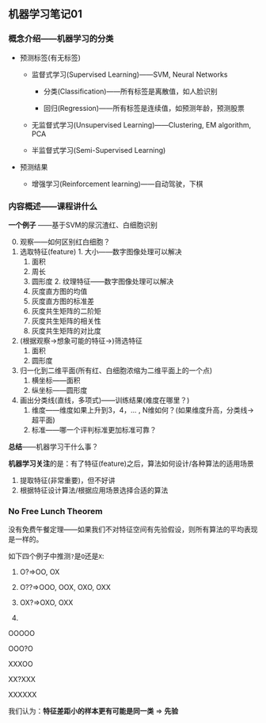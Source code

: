 ## 机器学习笔记01

### 概念介绍——机器学习的分类

- 预测标签(有无标签)

	- 监督式学习(Supervised Learning)——SVM, Neural Networks

		- 分类(Classification)——所有标签是离散值，如人脸识别

		- 回归(Regression)——所有标签是连续值，如预测年龄，预测股票

	- 无监督式学习(Unsupervised Learning)——Clustering, EM algorithm, PCA

	- 半监督式学习(Semi-Supervised Learning)

- 预测结果
	- 增强学习(Reinforcement learning)——自动驾驶，下棋



### 内容概述——课程讲什么

**一个例子** ——基于SVM的尿沉渣红、白细胞识别

  0. 观察——如何区别红白细胞？
  1. 选取特征(feature)
    1. 大小——数字图像处理可以解决
      1. 面积
      2. 周长
      3. 圆形度
    2. 纹理特征——数字图像处理可以解决
       1. 灰度直方图的均值
       2. 灰度直方图的标准差
       3. 灰度共生矩阵的二阶矩
       4. 灰度共生矩阵的相关性
       5. 灰度共生矩阵的对比度
  2. (根据观察->想象可能的特征->)筛选特征
      1. 面积
      2. 圆形度
  3. 归一化到二维平面(所有红、白细胞浓缩为二维平面上的一个点)
      1. 横坐标——面积
      2. 纵坐标——圆形度
  4. 画出分类线(直线，多项式)——训练结果(难度在哪里？)
      1. 维度——维度如果上升到3，4，... , N维如何？(如果维度升高，分类线->超平面)
      2. 标准——哪一个评判标准更加标准可靠？

**总结**——机器学习干什么事？

**机器学习关注**的是：有了特征(feature)之后，算法如何设计/各种算法的适用场景

1. 提取特征(非常重要)，但不好讲
2. 根据特征设计算法/根据应用场景选择合适的算法



### No Free Lunch Theorem

没有免费午餐定理——如果我们不对特征空间有先验假设，则所有算法的平均表现是一样的。

如下四个例子中推测`?`是`O`还是`X`:

1. O?=>OO, OX

2. O??=>OOO, OOX, OXO, OXX

3. OX?=>OXO, OXX

4. 

OOOOO

OOO?O

XXXOO

XX?XXX

XXXXXX

我们认为：**特征差距小的样本更有可能是同一类** => **先验**